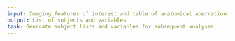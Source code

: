 ```yaml
---
input: Imaging features of interest and table of anatomical aberrations associated with the genetic and phenotypic variations
output: List of subjects and variables
task: Generate subject lists and variables for subsequent analyses
---
```

